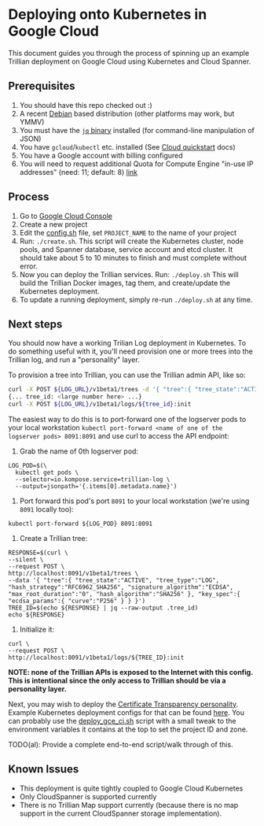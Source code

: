 Deploying onto Kubernetes in Google Cloud
=========================================

This document guides you through the process of spinning up an example Trillian
deployment on Google Cloud using Kubernetes and Cloud Spanner.

Prerequisites
-------------

1. You should have this repo checked out :)
1. A recent [Debian](https://debian.org) based distribution (other platforms
   may work, but YMMV)
1. You must have the [`jq` binary](https://packages.debian.org/stretch/jq)
   installed (for command-line manipulation of JSON)
1. You have `gcloud`/`kubectl` etc. installed (See
   [Cloud quickstart](https://cloud.google.com/kubernetes-engine/docs/quickstart)
   docs)
1. You have a Google account with billing configured
1. You will need to request additional Quota for Compute Engine "in-use IP addresses" (need: 11; default: 8) [link](https://console.cloud.google.com/iam-admin/quotas?service=compute.googleapis.com&metric=In-use%20IP%20addresses)

Process
-------
1. Go to [Google Cloud Console](https://console.cloud.google.com)
1. Create a new project
1. Edit the [config.sh](config.sh) file, set `PROJECT_NAME` to the name of your
   project
1. Run: `./create.sh`.
   This script will create the Kubernetes cluster, node pools, and Spanner
   database, service account and etcd cluster.
   It should take about 5 to 10 minutes to finish and must complete without
   error.
1. Now you can deploy the Trillian services.
   Run: `./deploy.sh`
   This will build the Trillian Docker images, tag them, and create/update the
   Kubernetes deployment.
1. To update a running deployment, simply re-run `./deploy.sh` at any time.

Next steps
----------
You should now have a working Trilian Log deployment in Kubernetes.
To do something useful with it, you'll need provision one or more trees into
the Trillian log, and run a "personality" layer.

To provision a tree into Trillian, you can use the Trillian admin API, like so:

```bash
curl -X POST ${LOG_URL}/v1beta1/trees -d '{ "tree":{ "tree_state":"ACTIVE", "tree_type":"LOG", "hash_strategy":"RFC6962_SHA256", "signature_algorithm":"ECDSA", "max_root_duration":"0", "hash_algorithm":"SHA256" }, "key_spec":{ "ecdsa_params":{ "curve":"P256" } } }'
{... tree_id: <large number here> ...}
curl -X POST ${LOG_URL}/v1beta1/logs/${tree_id}:init

```

The easiest way to do this is to port-forward one of the logserver pods to your local workstation `kubectl port-forward <name of one of the logserver pods> 8091:8091` and use curl to access the API endpoint:

1. Grab the name of 0th logserver pod:
```
LOG_POD=$(\
  kubectl get pods \
  --selector=io.kompose.service=trillian-log \
  --output=jsonpath='{.items[0].metadata.name}')
```
1. Port forward this pod's port `8091` to your local workstation (we're using `8091` locally too):
```
kubectl port-forward ${LOG_POD} 8091:8091
```
1. Create a Trillian tree:
```
RESPONSE=$(curl \
--silent \
--request POST \
http://localhost:8091/v1beta1/trees \
--data '{ "tree":{ "tree_state":"ACTIVE", "tree_type":"LOG", "hash_strategy":"RFC6962_SHA256", "signature_algorithm":"ECDSA", "max_root_duration":"0", "hash_algorithm":"SHA256" }, "key_spec":{ "ecdsa_params":{ "curve":"P256" } } }')
TREE_ID=$(echo ${RESPONSE} | jq --raw-output .tree_id)
echo ${RESPONSE}

```
1. Initialize it:
```
curl \
--request POST \
http://localhost:8091/v1beta1/logs/${TREE_ID}:init
```

**NOTE: none of the Trillian APIs is exposed to the Internet with this config.
This is intentional since the only access to Trillian should be via a 
personality layer.**

Next, you may wish to deploy the [Certificate Transparency personality](https://github.com/google/certificate-transparency-go/tree/master/trillian).
Example Kubernetes deployment configs for that can be found [here](https://github.com/google/certificate-transparency-go/tree/master/trillian/examples/deployment/kubernetes).
You can probably use the [deploy_gce_ci.sh](https://github.com/google/certificate-transparency-go/blob/master/scripts/deploy_gce_ci.sh)
script with a small tweak to the environment variables it contains at the top
to set the project ID and zone.

TODO(al): Provide a complete end-to-end script/walk through of this.


Known Issues
------------
- This deployment is quite tightly coupled to Google Cloud Kubernetes
- Only CloudSpanner is supported currently
- There is no Trillian Map support currently (because there is no map support
  in the current CloudSpanner storage implementation).
